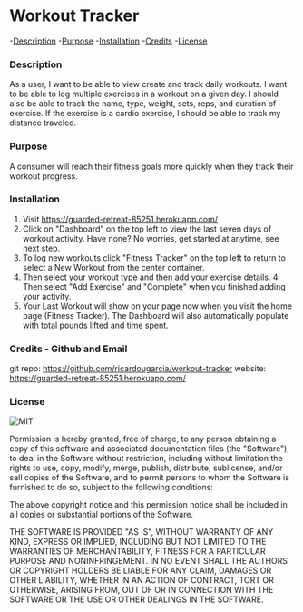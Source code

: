 # Workout Tracker

-[Description](#description) -[Purpose](#purpose) -[Installation](#installation) -[Credits](#credits) -[License](#license)

### Description

As a user, I want to be able to view create and track daily workouts. I want to be able to log multiple exercises in a workout on a given day. I should also be able to track the name, type, weight, sets, reps, and duration of exercise. If the exercise is a cardio exercise, I should be able to track my distance traveled.

### Purpose

A consumer will reach their fitness goals more quickly when they track their workout progress.

### Installation

1. Visit https://guarded-retreat-85251.herokuapp.com/
2. Click on "Dashboard" on the top left to view the last seven days of workout activity. Have none? No worries, get started at anytime, see next step.
3. To log new workouts click "Fitness Tracker" on the top left to return to select a New Workout from the center container.
4. Then select your workout type and then add your exercise details. 4. Then select "Add Exercise" and "Complete" when you finished adding your activity.
5. Your Last Workout will show on your page now when you visit the home page (Fitness Tracker). The Dashboard will also automatically populate with total pounds lifted and time spent.

### Credits - Github and Email

git repo: https://github.com/ricardougarcia/workout-tracker
website: https://guarded-retreat-85251.herokuapp.com/

### License

![MIT](https://img.shields.io/badge/MIT_2021-license-yellow)

Permission is hereby granted, free of charge, to any person obtaining a copy of this software and associated documentation files (the "Software"), to deal in the Software without restriction, including without limitation the rights to use, copy, modify, merge, publish, distribute, sublicense, and/or sell copies of the Software, and to permit persons to whom the Software is furnished to do so, subject to the following conditions:

The above copyright notice and this permission notice shall be included in all copies or substantial portions of the Software.

THE SOFTWARE IS PROVIDED "AS IS", WITHOUT WARRANTY OF ANY KIND, EXPRESS OR IMPLIED, INCLUDING BUT NOT LIMITED TO THE WARRANTIES OF MERCHANTABILITY, FITNESS FOR A PARTICULAR PURPOSE AND NONINFRINGEMENT. IN NO EVENT SHALL THE AUTHORS OR COPYRIGHT HOLDERS BE LIABLE FOR ANY CLAIM, DAMAGES OR OTHER LIABILITY, WHETHER IN AN ACTION OF CONTRACT, TORT OR OTHERWISE, ARISING FROM, OUT OF OR IN CONNECTION WITH THE SOFTWARE OR THE USE OR OTHER DEALINGS IN THE SOFTWARE.
